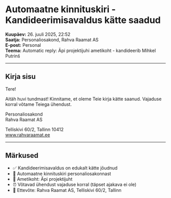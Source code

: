 # Automaatne kinnituskiri - Kandideerimisavaldus kätte saadud

**Kuupäev:** 26. juuli 2025, 22:52  
**Saatja:** Personaliosakond, Rahva Raamat AS  
**E-post:** Personal  
**Teema:** Automatic reply: Äpi projektijuhi ametikoht - kandideerib Mihkel Putrinš

---

## Kirja sisu

Tere!

Aitäh huvi tundmast! Kinnitame, et oleme Teie kirja kätte saanud. Vajaduse korral võtame Teiega ühendust.

Personaliosakond  
Rahva Raamat AS

Telliskivi 60/2, Tallinn 10412  
www.rahvaraamat.ee

---

## Märkused

- ✅ Kandideerimisavaldus on edukalt kätte jõudnud
- 📧 Automaatne kinnituskiri personaliosakonnast
- 🎯 Ametikoht: Äpi projektijuht
- ⏰ Võtavad ühendust vajaduse korral (täpset ajakava ei ole)
- 🏢 Ettevõte: Rahva Raamat AS, Telliskivi 60/2, Tallinn
